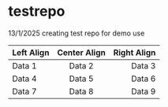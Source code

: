 # testrepo
13/1/2025
creating test repo for demo use






| Left Align | Center Align | Right Align |
|:-----------|:-----------:|------------:|
| Data 1     | Data 2      | Data 3      |
| Data 4     | Data 5      | Data 6      |
| Data 7     | Data 8      | Data 9      |
